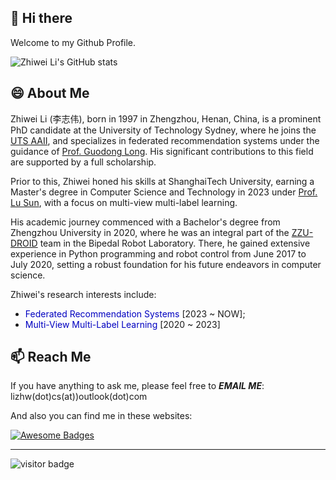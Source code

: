 ## 👋 Hi there

Welcome to my Github Profile.

![Zhiwei Li's GitHub stats](https://github-readme-stats.vercel.app/api?username=mtics&show_icons=true&hide=issues,contribs&theme=swift)

## 😄 About Me

Zhiwei Li (李志伟), born in 1997 in Zhengzhou, Henan, China, is a prominent PhD candidate at the University of Technology Sydney, where he joins the [UTS AAII](https://www.uts.edu.au/research/australian-artificial-intelligence-institute), and specializes in federated recommendation systems under the guidance of [Prof. Guodong Long](https://guodonglong.github.io/). His significant contributions to this field are supported by a full scholarship.

Prior to this, Zhiwei honed his skills at ShanghaiTech University, earning a Master's degree in Computer Science and Technology in 2023 under [Prof. Lu Sun](https://faculty.sist.shanghaitech.edu.cn/sunlu/), with a focus on multi-view multi-label learning.

His academic journey commenced with a Bachelor's degree from Zhengzhou University in 2020, where he was an integral part of the [ZZU-DROID](https://baike.baidu.com/item/ZZU-DROID/23540312?fromModule=search-result_lemma-recommend) team in the Bipedal Robot Laboratory. There, he gained extensive experience in Python programming and robot control from June 2017 to July 2020, setting a robust foundation for his future endeavors in computer science.

Zhiwei's research interests include:
- <font color=var(--highlight-content-color)>Federated Recommendation Systems</font> [2023 ~ NOW];
- <font color=var(--highlight-content-color)>Multi-View Multi-Label Learning</font> [2020 ~ 2023]

## 📫 Reach Me

If you have anything to ask me, please feel free to **_EMAIL ME_**: lizhw(dot)cs(at))outlook(dot)com

And also you can find me in these websites:

[![Awesome Badges](https://img.shields.io/badge/RESUME-Zhiwei%20Li-tan.svg)](https://zhw.li/)

---

![visitor badge](https://visitor-badge.glitch.me/badge?page_id=mtics.visitor-badge&left_color=grey&right_color=blue)
